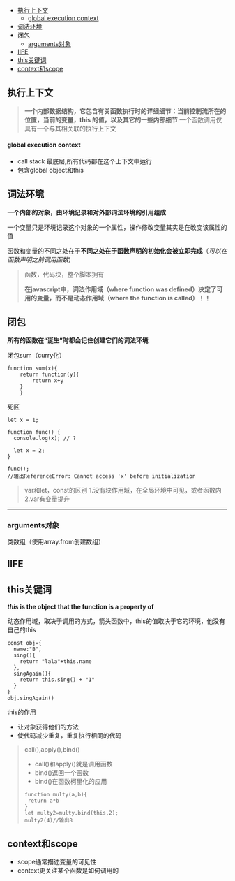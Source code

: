 - [执行上下文](#执行上下文)
    - [global execution context](#global-execution-context)
- [词法环境](#词法环境)
- [闭包](#闭包)
  - [arguments对象](#arguments对象)
- [IIFE](#iife)
- [this关键词](#this关键词)
- [context和scope](#context和scope)

## 执行上下文

>**一个内部数据结构，它包含有关函数执行时的详细细节：当前控制流所在的位置，当前的变量，this 的值，以及其它的一些内部细节**
>一个函数调用仅具有一个与其相关联的执行上下文

#### global execution context

- call stack 最底层,所有代码都在这个上下文中运行
- 包含global object和this

## 词法环境

**一个内部的对象，由环境记录和对外部词法环境的引用组成**

一个变量只是环境记录这个对象的一个属性，操作修改变量其实是在改变该属性的值

函数和变量的不同之处在于**不同之处在于函数声明的初始化会被立即完成**（*可以在函数声明之前调用函数*）

> 函数，代码块，整个脚本拥有
>
>**在javascript中，词法作用域（where function was defined）决定了可用的变量，而不是动态作用域（where the function is called）！！**

## 闭包

**所有的函数在“诞生”时都会记住创建它们的词法环境**

闭包sum（curry化）

```
function sum(x){
    return function(y){
        return x+y
    }
    }
```

死区

```
let x = 1;

function func() {
  console.log(x); // ?

  let x = 2;
}

func();
//输出ReferenceError: Cannot access 'x' before initialization

```

>var和let，const的区别
>1.没有块作用域，在全局环境中可见，或者函数内
>2.var有变量提升

---

### arguments对象

类数组（使用array.from创建数组）

## IIFE

## this关键词

***this* is the object that the function is a property of**

动态作用域，取决于调用的方式，箭头函数中，this的值取决于它的环境，他没有自己的this

```
const obj={
  name:"B",
  sing(){
    return "lala"+this.name
  },
  singAgain(){
    return this.sing() + "1"
  }
}
obj.singAgain()
```

this的作用

- 让对象获得他们的方法
- 使代码减少重复，重复执行相同的代码

>call(),apply(),bind()
>
>- call()和apply()就是调用函数
>- bind()返回一个函数
>- bind()在函数柯里化的应用
>
>```
>function multy(a,b){
>  return a*b
>}
>let multy2=multy.bind(this,2);
>multy2(4)//输出8
>```

## context和scope

- scope通常描述变量的可见性
- context更关注某个函数是如何调用的
